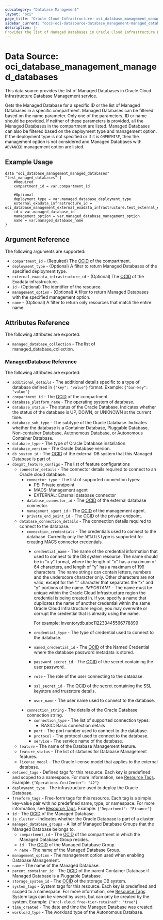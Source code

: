 ```yaml
---
subcategory: "Database Management"
layout: "oci"
page_title: "Oracle Cloud Infrastructure: oci_database_management_managed_databases"
sidebar_current: "docs-oci-datasource-database_management-managed_databases"
description: |-
Provides the list of Managed Databases in Oracle Cloud Infrastructure Database Management service
---
```


# Data Source: oci_database_management_managed_databases
This data source provides the list of Managed Databases in Oracle Cloud Infrastructure Database Management service.

Gets the Managed Database for a specific ID or the list of Managed Databases in a specific compartment.
Managed Databases can be filtered based on the name parameter. Only one of the parameters, ID or name
should be provided. If neither of these parameters is provided, all the Managed Databases in the compartment
are listed. Managed Databases can also be filtered based on the deployment type and management option.
If the deployment type is not specified or if it is `ONPREMISE`, then the management option is not
considered and Managed Databases with `ADVANCED` management option are listed.


## Example Usage

```hcl
data "oci_database_management_managed_databases" "test_managed_databases" {
	#Required
	compartment_id = var.compartment_id

	#Optional
	deployment_type = var.managed_database_deployment_type
	external_exadata_infrastructure_id = oci_database_management_external_exadata_infrastructure.test_external_exadata_infrastructure.id
	id = var.managed_database_id
	management_option = var.managed_database_management_option
	name = var.managed_database_name
}
```

## Argument Reference

The following arguments are supported:

* `compartment_id` - (Required) The [OCID](https://docs.cloud.oracle.com/iaas/Content/General/Concepts/identifiers.htm) of the compartment.
* `deployment_type` - (Optional) A filter to return Managed Databases of the specified deployment type.
* `external_exadata_infrastructure_id` - (Optional) The [OCID](https://docs.cloud.oracle.com/iaas/Content/General/Concepts/identifiers.htm) of the Exadata infrastructure.
* `id` - (Optional) The identifier of the resource.
* `management_option` - (Optional) A filter to return Managed Databases with the specified management option.
* `name` - (Optional) A filter to return only resources that match the entire name.


## Attributes Reference

The following attributes are exported:

* `managed_database_collection` - The list of managed_database_collection.

### ManagedDatabase Reference

The following attributes are exported:

* `additional_details` - The additional details specific to a type of database defined in `{"key": "value"}` format. Example: `{"bar-key": "value"}`
* `compartment_id` - The [OCID](https://docs.cloud.oracle.com/iaas/Content/General/Concepts/identifiers.htm) of the compartment.
* `database_platform_name` - The operating system of database.
* `database_status` - The status of the Oracle Database. Indicates whether the status of the database is UP, DOWN, or UNKNOWN at the current time. 
* `database_sub_type` - The subtype of the Oracle Database. Indicates whether the database is a Container Database, Pluggable Database, Non-container Database, Autonomous Database, or Autonomous Container Database. 
* `database_type` - The type of Oracle Database installation.
* `database_version` - The Oracle Database version.
* `db_system_id` - The [OCID](https://docs.cloud.oracle.com/iaas/Content/General/Concepts/identifiers.htm) of the external DB system that this Managed Database is part of. 
* `dbmgmt_feature_configs` - The list of feature configurations
	* `connector_details` - The connector details required to connect to an Oracle cloud database.
		* `connector_type` - The list of supported connection types:
			* PE: Private endpoint
			* MACS: Management agent
			* EXTERNAL: External database connector 
		* `database_connector_id` - The [OCID](https://docs.cloud.oracle.com/iaas/Content/General/Concepts/identifiers.htm) of the external database connector.
		* `management_agent_id` - The [OCID](https://docs.cloud.oracle.com/iaas/Content/General/Concepts/identifiers.htm) of the management agent.
		* `private_end_point_id` - The [OCID](https://docs.cloud.oracle.com/iaas/Content/General/Concepts/identifiers.htm) of the private endpoint.
	* `database_connection_details` - The connection details required to connect to the database.
		* `connection_credentials` - The credentials used to connect to the database. Currently only the `DETAILS` type is supported for creating MACS connector credentials. 
			* `credential_name` - The name of the credential information that used to connect to the DB system resource. The name should be in "x.y" format, where the length of "x" has a maximum of 64 characters, and length of "y" has a maximum of 199 characters. The name strings can contain letters, numbers and the underscore character only. Other characters are not valid, except for the "." character that separates the "x" and "y" portions of the name. *IMPORTANT* - The name must be unique within the Oracle Cloud Infrastructure region the credential is being created in. If you specify a name that duplicates the name of another credential within the same Oracle Cloud Infrastructure region, you may overwrite or corrupt the credential that is already using the name.

				For example: inventorydb.abc112233445566778899 
			* `credential_type` - The type of credential used to connect to the database.
			* `named_credential_id` - The [OCID](https://docs.cloud.oracle.com/iaas/Content/General/Concepts/identifiers.htm) of the Named Credential where the database password metadata is stored. 
			* `password_secret_id` - The [OCID](https://docs.cloud.oracle.com/iaas/Content/General/Concepts/identifiers.htm) of the secret containing the user password.
			* `role` - The role of the user connecting to the database.
			* `ssl_secret_id` - The [OCID](https://docs.cloud.oracle.com/iaas/Content/General/Concepts/identifiers.htm) of the secret containing the SSL keystore and truststore details.
			* `user_name` - The user name used to connect to the database.
		* `connection_string` - The details of the Oracle Database connection string. 
			* `connection_type` - The list of supported connection types:
				* BASIC: Basic connection details 
			* `port` - The port number used to connect to the database.
			* `protocol` - The protocol used to connect to the database.
			* `service` - The service name of the database.
	* `feature` - The name of the Database Management feature.
	* `feature_status` - The list of statuses for Database Management features. 
	* `license_model` - The Oracle license model that applies to the external database. 
* `defined_tags` - Defined tags for this resource. Each key is predefined and scoped to a namespace. For more information, see [Resource Tags](https://docs.cloud.oracle.com/iaas/Content/General/Concepts/resourcetags.htm). Example: `{"Operations.CostCenter": "42"}` 
* `deployment_type` - The infrastructure used to deploy the Oracle Database.
* `freeform_tags` - Free-form tags for this resource. Each tag is a simple key-value pair with no predefined name, type, or namespace. For more information, see [Resource Tags](https://docs.cloud.oracle.com/iaas/Content/General/Concepts/resourcetags.htm). Example: `{"Department": "Finance"}` 
* `id` - The [OCID](https://docs.cloud.oracle.com/iaas/Content/General/Concepts/identifiers.htm) of the Managed Database.
* `is_cluster` - Indicates whether the Oracle Database is part of a cluster.
* `managed_database_groups` - A list of Managed Database Groups that the Managed Database belongs to.
	* `compartment_id` - The [OCID](https://docs.cloud.oracle.com/iaas/Content/General/Concepts/identifiers.htm) of the compartment in which the Managed Database Group resides.
	* `id` - The [OCID](https://docs.cloud.oracle.com/iaas/Content/General/Concepts/identifiers.htm) of the Managed Database Group.
	* `name` - The name of the Managed Database Group.
* `management_option` - The management option used when enabling Database Management.
* `name` - The name of the Managed Database.
* `parent_container_id` - The [OCID](https://docs.cloud.oracle.com/iaas/Content/General/Concepts/identifiers.htm) of the parent Container Database if Managed Database is a Pluggable Database.
* `storage_system_id` - The [OCID](https://docs.cloud.oracle.com/iaas/Content/General/Concepts/identifiers.htm) of the storage DB system.
* `system_tags` - System tags for this resource. Each key is predefined and scoped to a namespace. For more information, see [Resource Tags](https://docs.cloud.oracle.com/iaas/Content/General/Concepts/resourcetags.htm). System tags can be viewed by users, but can only be created by the system.  Example: `{"orcl-cloud.free-tier-retained": "true"}` 
* `time_created` - The date and time the Managed Database was created.
* `workload_type` - The workload type of the Autonomous Database.

